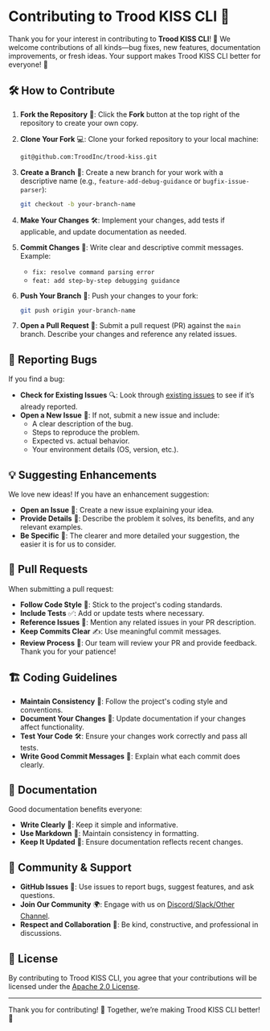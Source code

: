 
# Contributing to Trood KISS CLI 🚀

Thank you for your interest in contributing to **Trood KISS CLI**! 🎉 We welcome contributions of all kinds—bug fixes, new features, documentation improvements, or fresh ideas. Your support makes Trood KISS CLI better for everyone! 🙌

## 🛠️ How to Contribute

1. **Fork the Repository** 🍴: Click the **Fork** button at the top right of the repository to create your own copy.
2. **Clone Your Fork** 💻: Clone your forked repository to your local machine:

   ```bash
   git@github.com:TroodInc/trood-kiss.git
   ```

3. **Create a Branch** 🌱: Create a new branch for your work with a descriptive name (e.g., `feature-add-debug-guidance` or `bugfix-issue-parser`):

   ```bash
   git checkout -b your-branch-name
   ```

4. **Make Your Changes** 🛠️: Implement your changes, add tests if applicable, and update documentation as needed.
5. **Commit Changes** 📌: Write clear and descriptive commit messages. Example:

   - `fix: resolve command parsing error`
   - `feat: add step-by-step debugging guidance`

6. **Push Your Branch** 🚀: Push your changes to your fork:

   ```bash
   git push origin your-branch-name
   ```

7. **Open a Pull Request** 🔄: Submit a pull request (PR) against the `main` branch. Describe your changes and reference any related issues.

## 🐞 Reporting Bugs

If you find a bug:
- **Check for Existing Issues** 🔍: Look through [existing issues](https://github.com/TroodInc/trood-kiss/issues) to see if it’s already reported.
- **Open a New Issue** 📄: If not, submit a new issue and include:
  - A clear description of the bug.
  - Steps to reproduce the problem.
  - Expected vs. actual behavior.
  - Your environment details (OS, version, etc.).

## 💡 Suggesting Enhancements

We love new ideas! If you have an enhancement suggestion:
- **Open an Issue** 📝: Create a new issue explaining your idea.
- **Provide Details** 🎯: Describe the problem it solves, its benefits, and any relevant examples.
- **Be Specific** 📌: The clearer and more detailed your suggestion, the easier it is for us to consider.

## 🔄 Pull Requests

When submitting a pull request:
- **Follow Code Style** 🎨: Stick to the project's coding standards.
- **Include Tests** ✅: Add or update tests where necessary.
- **Reference Issues** 🔗: Mention any related issues in your PR description.
- **Keep Commits Clear** ✍️: Use meaningful commit messages.
- **Review Process** 👀: Our team will review your PR and provide feedback. Thank you for your patience!

## 🏗️ Coding Guidelines

- **Maintain Consistency** 📏: Follow the project's coding style and conventions.
- **Document Your Changes** 📖: Update documentation if your changes affect functionality.
- **Test Your Code** 🛠️: Ensure your changes work correctly and pass all tests.
- **Write Good Commit Messages** 📝: Explain what each commit does clearly.

## 📖 Documentation

Good documentation benefits everyone:
- **Write Clearly** 📝: Keep it simple and informative.
- **Use Markdown** 📑: Maintain consistency in formatting.
- **Keep It Updated** 🔄: Ensure documentation reflects recent changes.

## 🤝 Community & Support

- **GitHub Issues** 💬: Use issues to report bugs, suggest features, and ask questions.
- **Join Our Community** 🌍: Engage with us on [Discord/Slack/Other Channel](#).
- **Respect and Collaboration** 🤗: Be kind, constructive, and professional in discussions.

## 📜 License

By contributing to Trood KISS CLI, you agree that your contributions will be licensed under the [Apache 2.0 License](LICENSE).

---

Thank you for contributing! 🚀 Together, we’re making Trood KISS CLI better! 🎉
```
